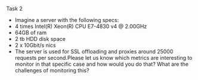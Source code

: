 Task 2
- Imagine a server with the following specs:
- 4 times Intel(R) Xeon(R) CPU E7-4830 v4 @ 2.00GHz
- 64GB of ram
- 2 tb HDD disk space
- 2 x 10Gbit/s nics
- The server is used for SSL offloading and proxies around 25000 requests per second.Please let us know which metrics are interesting to monitor in that specific case and how would you do that? What are the challenges of monitoring this?
